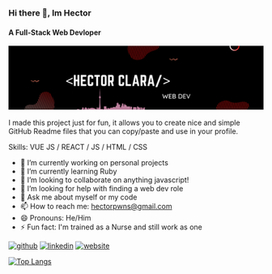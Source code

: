 ### Hi there 👋, Im Hector

#### A Full-Stack Web Devloper

![A Full-Stack Web Devloper](/banner/banner.png)

I made this project just for fun, it allows you to create nice and simple GitHub Readme files that you can copy/paste and use in your profile.

Skills: VUE JS / REACT / JS / HTML / CSS

- 🔭 I’m currently working on personal projects
- 🌱 I’m currently learning Ruby
- 👯 I’m looking to collaborate on anything javascript!
- 🤔 I’m looking for help with finding a web dev role
- 💬 Ask me about myself or my code
- 📫 How to reach me: hectorpwns@gmail.com
- 😄 Pronouns: He/Him
- ⚡ Fun fact: I'm trained as a Nurse and still work as one

[<img src='https://cdn.jsdelivr.net/npm/simple-icons@3.0.1/icons/github.svg' alt='github' height='40'>](https://github.com/hector4213) [<img src='https://cdn.jsdelivr.net/npm/simple-icons@3.0.1/icons/linkedin.svg' alt='linkedin' height='40'>](https://www.linkedin.com/in/hector-clara/) [<img src='https://cdn.jsdelivr.net/npm/simple-icons@3.0.1/icons/icloud.svg' alt='website' height='40'>](https://www.hectorclara.ca)

[![Top Langs](https://github-readme-stats.vercel.app/api/top-langs/?username=hector4213)](https://github.com/anuraghazra/github-readme-stats)
